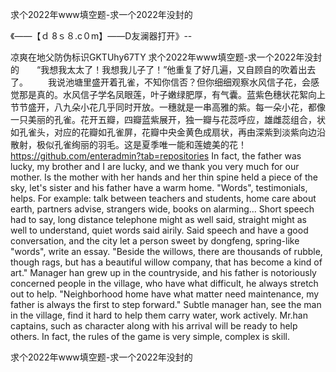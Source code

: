求个2022年www填空题-求一个2022年没封的

《——【ｄ 8ｓ８.c０m】——D友澜器打开》--

凉爽在地父防伪标识GKTUhy67TY
求个2022年www填空题-求一个2022年没封的　　“我想我太太了！我想我儿子了！”他重复了好几遍，又自顾自的吹着出去了。
　　我说池塘里盛开着孔雀，不知你信否？但你细细观察水风信子花，会感觉那是真的。水风信子学名凤眼莲，叶子嫩绿肥厚，有气囊。蓝紫色穗状花絮向上节节盛开，八九朵小花几乎同时开放。一穗就是一串高雅的紫。每一朵小花，都像一只美丽的孔雀。花开五瓣，四瓣蓝紫展开，独一瓣与花蕊呼应，雄雌蕊组合，状如孔雀头，对应的花瓣如孔雀屏，花瓣中央金黄色成扇状，再由深紫到淡紫向边沿散射，极似孔雀绚丽的羽毛。这是夏季唯一能和莲媲美的花！
https://github.com/enteradmin?tab=repositories
In fact, the father was lucky, my brother and I are lucky, and we thank you very much for our mother.
Is the mother with her hands and her thin spine held a piece of the sky, let's sister and his father have a warm home.
"Words", testimonials, helps.
For example: talk between teachers and students, home care about earth, partners advise, strangers wide, books on alarming...
Short speech had to say, long distance telephone might as well said, straight might as well to understand, quiet words said airily.
Said speech and have a good conversation, and the city let a person sweet by dongfeng, spring-like "words", write an essay.
"Beside the willows, there are thousands of rubble, though rags, but has a beautiful willow company, that has become a kind of art."
Manager han grew up in the countryside, and his father is notoriously concerned people in the village, who have what difficult, he always stretch out to help.
"Neighborhood home have what matter need maintenance, my father is always the first to step forward."
Subtle manager han, see the man in the village, find it hard to help them carry water, work actively.
Mr.han captains, such as character along with his arrival will be ready to help others.
In fact, the rules of the game is very simple, complex is skill.




求个2022年www填空题-求一个2022年没封的
